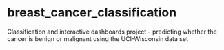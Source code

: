 # breast_cancer_classification
Classification and interactive dashboards project - predicting whether the cancer is benign or malignant using the UCI-Wisconsin data set

